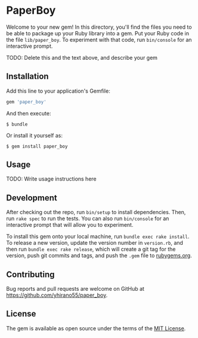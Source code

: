# PaperBoy

Welcome to your new gem! In this directory, you'll find the files you need to be able to package up your Ruby library into a gem. Put your Ruby code in the file `lib/paper_boy`. To experiment with that code, run `bin/console` for an interactive prompt.

TODO: Delete this and the text above, and describe your gem

## Installation

Add this line to your application's Gemfile:

```ruby
gem 'paper_boy'
```

And then execute:

    $ bundle

Or install it yourself as:

    $ gem install paper_boy

## Usage

TODO: Write usage instructions here

## Development

After checking out the repo, run `bin/setup` to install dependencies. Then, run `rake spec` to run the tests. You can also run `bin/console` for an interactive prompt that will allow you to experiment.

To install this gem onto your local machine, run `bundle exec rake install`. To release a new version, update the version number in `version.rb`, and then run `bundle exec rake release`, which will create a git tag for the version, push git commits and tags, and push the `.gem` file to [rubygems.org](https://rubygems.org).

## Contributing

Bug reports and pull requests are welcome on GitHub at https://github.com/yhirano55/paper_boy.

## License

The gem is available as open source under the terms of the [MIT License](https://opensource.org/licenses/MIT).
